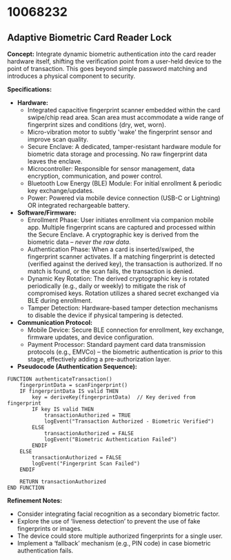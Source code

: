 # 10068232

## Adaptive Biometric Card Reader Lock

**Concept:** Integrate dynamic biometric authentication *into* the card reader hardware itself, shifting the verification point from a user-held device to the point of transaction. This goes beyond simple password matching and introduces a physical component to security.

**Specifications:**

*   **Hardware:**
    *   Integrated capacitive fingerprint scanner embedded within the card swipe/chip read area.  Scan area must accommodate a wide range of fingerprint sizes and conditions (dry, wet, worn).
    *   Micro-vibration motor to subtly 'wake' the fingerprint sensor and improve scan quality.
    *   Secure Enclave: A dedicated, tamper-resistant hardware module for biometric data storage and processing. No raw fingerprint data leaves the enclave.
    *   Microcontroller:  Responsible for sensor management, data encryption, communication, and power control.
    *   Bluetooth Low Energy (BLE) Module: For initial enrollment & periodic key exchange/updates.
    *   Power: Powered via mobile device connection (USB-C or Lightning) OR integrated rechargeable battery.
*   **Software/Firmware:**
    *   Enrollment Phase:  User initiates enrollment via companion mobile app. Multiple fingerprint scans are captured and processed within the Secure Enclave. A cryptographic key is derived from the biometric data – *never the raw data*.
    *   Authentication Phase:  When a card is inserted/swiped, the fingerprint scanner activates. If a matching fingerprint is detected (verified against the derived key), the transaction is authorized. If no match is found, or the scan fails, the transaction is denied.
    *   Dynamic Key Rotation: The derived cryptographic key is rotated periodically (e.g., daily or weekly) to mitigate the risk of compromised keys. Rotation utilizes a shared secret exchanged via BLE during enrollment.
    *   Tamper Detection:  Hardware-based tamper detection mechanisms to disable the device if physical tampering is detected.
*   **Communication Protocol:**
    *   Mobile Device: Secure BLE connection for enrollment, key exchange, firmware updates, and device configuration.
    *   Payment Processor: Standard payment card data transmission protocols (e.g., EMVCo) – the biometric authentication is *prior* to this stage, effectively adding a pre-authorization layer.
*   **Pseudocode (Authentication Sequence):**

```
FUNCTION authenticateTransaction()
    fingerprintData = scanFingerprint()
    IF fingerprintData IS valid THEN
        key = deriveKey(fingerprintData)  // Key derived from fingerprint
        IF key IS valid THEN
            transactionAuthorized = TRUE
            logEvent("Transaction Authorized - Biometric Verified")
        ELSE
            transactionAuthorized = FALSE
            logEvent("Biometric Authentication Failed")
        ENDIF
    ELSE
        transactionAuthorized = FALSE
        logEvent("Fingerprint Scan Failed")
    ENDIF

    RETURN transactionAuthorized
END FUNCTION
```

**Refinement Notes:**

*   Consider integrating facial recognition as a secondary biometric factor.
*   Explore the use of ‘liveness detection’ to prevent the use of fake fingerprints or images.
*   The device could store multiple authorized fingerprints for a single user.
*   Implement a ‘fallback’ mechanism (e.g., PIN code) in case biometric authentication fails.